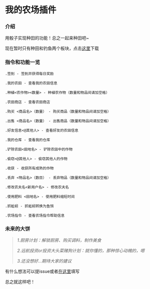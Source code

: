 # 我的农场插件


### 介绍

用骰子实现种田的功能！总之一起来种田吧~

现在暂时只有种田和钓鱼两个板块，点击[这里]()下载


### 指令和功能一览

    .签到 - 签到并获得每日奖励

    .我的农田 - 查看我的农田信息

    .种植<农作物><数量> - 种植农作物（数量和物品间请加空格）

    .农田商店 - 查看农田商店

    .购买 <商品名>（数量） - 购买商品（数量和物品间请加空格）

    .出售 <商品名>（数量） - 出售商品（数量和物品间请加空格）

    .好友信息<@其他人> - 查看好友的农田信息

    .我的仓库 - 查看我的仓库

    .铲除农田<田地名> - 铲除农田中的作物

    .偷窃<@其他人> - 偷窃其他人的作物

    .收获 - 收获所有成熟的作物

    .丢弃 <物品名>（数目） - 丢弃物品（数量和物品间请加空格）

    .修改农夫名<新用户名> - 修改农夫名

    .使用肥料 <田地名> - 使用肥料缩短时间

    .抓蚯蚓 - 抓蚯蚓转换为鱼饵

    .农场指令 - 查看农场指令帮助信息


### 未来的大饼

>*1.厨房计划：解锁厨房、购买调料，制作美食*
> 
>*2.远航投资or投资大头菜赌狗计划：就你懂的，那种惊心动魄的，嗯*
> 
> *3.还没想好...期待大家的建议*

有什么想法可以提issue或者[在这里](https://docs.qq.com/form/page/DZVdUcWV1a1VqeFNm)填写


总之就这样吧！


